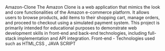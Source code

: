 Amazon-Clone
The Amazon Clone is a web application that mimics the look and core functionalities of the Amazon e-commerce platform. It allows users to browse products, add items to their shopping cart, manage orders, and proceed to checkout using a simulated payment system.
This project is primarily intended for educational purposes to demonstrate web development skills in front-end and back-end technologies, including full-stack implementation and API integration.
Front-end - Technologies used such as HTML,CSS , JAVA SCRIPT
